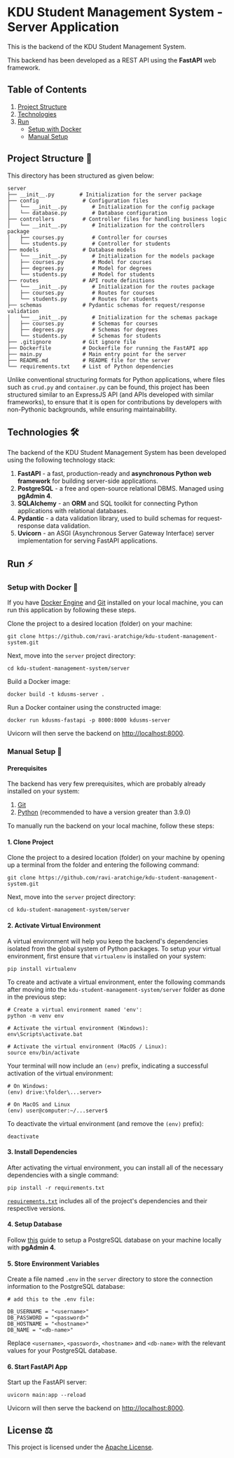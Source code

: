 # KDU Student Management System - Server Application

This is the backend of the KDU Student Management System.

This backend has been developed as a REST API using the <b>FastAPI</b> web framework.

## Table of Contents

1. [Project Structure](#project-structure)
2. [Technologies](#technologies)
3. [Run](#run)
   - [Setup with Docker](#setup-with-docker)
   - [Manual Setup](#manual-setup)

## Project Structure 🌳

This directory has been structured as given below:

```shell
server
├── __init__.py        # Initialization for the server package
├── config              # Configuration files
│   └── __init__.py        # Initialization for the config package
│   └── database.py        # Database configuration
├── controllers         # Controller files for handling business logic
│   └── __init__.py        # Initialization for the controllers package
│   ├── courses.py         # Controller for courses
│   └── students.py        # Controller for students
├── models              # Database models
│   └── __init__.py        # Initialization for the models package
│   ├── courses.py         # Model for courses
│   ├── degrees.py         # Model for degrees
│   └── students.py        # Model for students
├── routes              # API route definitions
│   └── __init__.py        # Initialization for the routes package
│   ├── courses.py         # Routes for courses
│   └── students.py        # Routes for students
├── schemas             # Pydantic schemas for request/response validation
│   └── __init__.py        # Initialization for the schemas package
│   ├── courses.py         # Schemas for courses
│   ├── degrees.py         # Schemas for degrees
│   └── students.py        # Schemas for students
├── .gitignore          # Git ignore file
├── Dockerfile          # Dockerfile for running the FastAPI app
├── main.py             # Main entry point for the server
├── README.md           # README file for the server
└── requirements.txt    # List of Python dependencies
```

Unlike conventional structuring formats for Python applications, where files such as `crud.py` and `container.py` can be found, this project has been structured similar to an ExpressJS API (and APIs developed with similar frameworks), to ensure that it is open for contributions by developers with non-Pythonic backgrounds, while ensuring maintainability.

## Technologies 🛠️

The backend of the KDU Student Management System has been developed using the following technology stack:

1. <b>FastAPI</b> - a fast, production-ready and <b>asynchronous Python web framework</b> for building server-side applications.
2. <b>PostgreSQL</b> - a free and open-source relational DBMS. Managed using <b>pgAdmin 4</b>.
3. <b>SQLAlchemy</b> - an <b>ORM</b> and SQL toolkit for connecting Python applications with relational databases.
4. <b>Pydantic</b> -  a data validation library, used to build schemas for request-response data validation.
5. <b>Uvicorn</b> - an ASGI (Asynchronous Server Gateway Interface) server implementation for serving FastAPI applications.

## Run ⚡

### Setup with Docker 🐳

If you have <a href="https://docs.docker.com/engine/install/">Docker Engine</a> and <a href="https://git-scm.com/">Git</a> installed on your local machine, you can run this application by following these steps.

Clone the project to a desired location (folder) on your machine:

```shell
git clone https://github.com/ravi-aratchige/kdu-student-management-system.git
```

Next, move into the `server` project directory:

```shell
cd kdu-student-management-system/server
```

Build a Docker image:

```shell
docker build -t kdusms-server .
```

Run a Docker container using the constructed image:

```shell
docker run kdusms-fastapi -p 8000:8000 kdusms-server
```

Uvicorn will then serve the backend on <a href="http://localhost:8000">http://localhost:8000</a>.

### Manual Setup 👷

#### Prerequisites

The backend has very few prerequisites, which are probably already installed on your system:

1. <a href="https://git-scm.com/">Git</a>
2. <a href="https://www.python.org/">Python</a> (recommended to have a version greater than 3.9.0)

To manually run the backend on your local machine, follow these steps:

#### 1. Clone Project

Clone the project to a desired location (folder) on your machine by opening up a terminal from the folder and entering the following command:

```shell
git clone https://github.com/ravi-aratchige/kdu-student-management-system.git
```

Next, move into the `server` project directory:

```shell
cd kdu-student-management-system/server
```

#### 2. Activate Virtual Environment

A virtual environment will help you keep the backend's dependencies isolated from the global system of Python packages. To setup your virtual environment, first ensure that `virtualenv` is installed on your system:

```shell
pip install virtualenv
```

To create and activate a virtual environment, enter the following commands after moving into the `kdu-student-management-system/server` folder as done in the previous step:

```shell
# Create a virtual environment named 'env':
python -m venv env

# Activate the virtual environment (Windows):
env\Scripts\activate.bat

# Activate the virtual environment (MacOS / Linux):
source env/bin/activate
```

Your terminal will now include an `(env)` prefix, indicating a successful activation of the virtual environment:

```shell
# On Windows:
(env) drive:\folder\...server>

# On MacOS and Linux
(env) user@computer:~/...server$
```

To deactivate the virtual environment (and remove the `(env)` prefix):

```shell
deactivate
```

#### 3. Install Dependencies

After activating the virtual environment, you can install all of the necessary dependencies with a single command:

```shell
pip install -r requirements.txt
```

<a href="https://github.com/ravi-aratchige/kdu-student-management-system/blob/main/server/requirements.txt">`requirements.txt`</a> includes all of the project's dependencies and their respective versions.

#### 4. Setup Database

Follow <a href="">this</a> guide to setup a PostgreSQL database on your machine locally with <b>pgAdmin 4</b>.

#### 5. Store Environment Variables

Create a file named `.env` in the `server` directory to store the connection information to the PostgreSQL database:

```shell
# add this to the .env file:

DB_USERNAME = "<username>"
DB_PASSWORD = "<password>"
DB_HOSTNAME = "<hostname>"
DB_NAME = "<db-name>"
```

Replace `<username>`, `<password>`, `<hostname>` and `<db-name>` with the relevant values for your PostgreSQL database.

#### 6. Start FastAPI App

Start up the FastAPI server:

```shell
uvicorn main:app --reload
```

Uvicorn will then serve the backend on <a href="http://localhost:8000">http://localhost:8000</a>.

## License ⚖️

This project is licensed under the <a href="https://github.com/ravi-aratchige/kdu-student-management-system/blob/main/LICENSE">Apache License</a>.